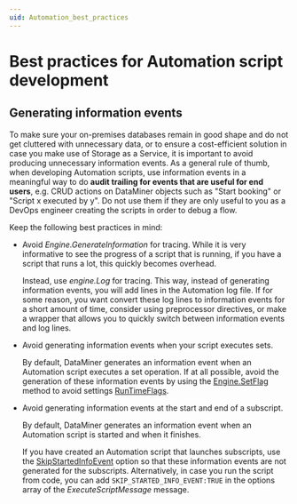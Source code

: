 ```yaml
---
uid: Automation_best_practices
---
```


# Best practices for Automation script development

## Generating information events

To make sure your on-premises databases remain in good shape and do not get cluttered with unnecessary data, or to ensure a cost-efficient solution in case you make use of Storage as a Service, it is important to avoid producing unnecessary information events. As a general rule of thumb, when developing Automation scripts, use information events in a meaningful way to do **audit trailing for events that are useful for end users**, e.g. CRUD actions on DataMiner objects such as "Start booking" or "Script x executed by y". Do not use them if they are only useful to you as a DevOps engineer creating the scripts in order to debug a flow.

Keep the following best practices in mind:

- Avoid *Engine.GenerateInformation* for tracing. While it is very informative to see the progress of a script that is running, if you have a script that runs a lot, this quickly becomes overhead.

  Instead, use *engine.Log* for tracing. This way, instead of generating information events, you will add lines in the Automation log file. If for some reason, you want convert these log lines to information events for a short amount of time, consider using preprocessor directives, or make a wrapper that allows you to quickly switch between information events and log lines.

- Avoid generating information events when your script executes sets.

   By default, DataMiner generates an information event when an Automation script executes a set operation. If at all possible, avoid the generation of these information events by using the [Engine.SetFlag](xref:Skyline.DataMiner.Automation.Engine.SetFlag(System.String)) method to avoid settings [RunTimeFlags](xref:Skyline.DataMiner.Automation.RunTimeFlags).

- Avoid generating information events at the start and end of a subscript.

   By default, DataMiner generates an information event when an Automation script is started and when it finishes.

   If you have created an Automation script that launches subscripts, use the [SkipStartedInfoEvent](xref:Skyline.DataMiner.Automation.SubScriptOptions.SkipStartedInfoEvent) option so that these information events are not generated for the subscripts. Alternatively, in case you run the script from code, you can add `SKIP_STARTED_INFO_EVENT:TRUE` in the options array of the *ExecuteScriptMessage* message.
